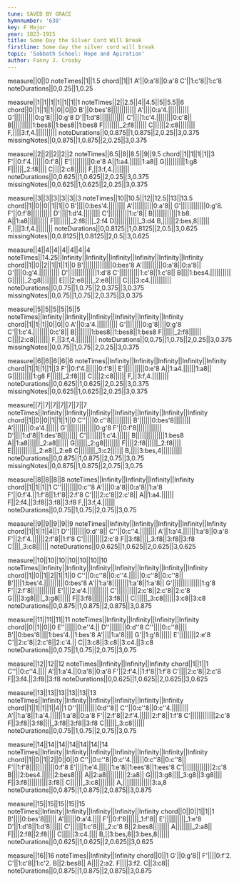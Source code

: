 ```yaml
---
tune: SAVED BY GRACE
hymnnumber: '630'
key: F Major
year: 1823-1915
title: Some Day the Silver Cord Will Break
firstline: Some day the silver cord will break
topic: 'Sabbath School: Hope and Apiration'
author: Fanny J. Crosby
---
```

measure||0||0
noteTimes||1||1.5
chord||1||1
A'||0:a'8||0:a'8
C'||1:c'8||1:c'8
noteDurations||0,0.25||1,0.25

measure||1||1||1||1||1||1||1
noteTimes||2||2.5||4||4.5||5||5.5||6
chord||0||1||1||1||0||0||0
B'||0:bes'8||||||||||||
A'||||0:a'4.||||||||||
G'||||||||||0:g'8||||0:g'8
D'||1:d'8||||||||||||
C'||||1:c'4.||||||||0:c'8||
B||||||||||1:bes8||1:bes8||1:bes8
F||||||||_2:f8||||||
C||||||2:c8||||||||
F,||||3:f,4.||||||||||
noteDurations||0,0.875||1,0.875||2,0.25||3,0.375
missingNotes||0,0.875||1,0.875||2,0.25||3,0.375

measure||2||2||2||2||2
noteTimes||6.5||8||8.5||9||9.5
chord||1||1||1||1||3
F'||0:f'4.||||||0:f'8||
E'||||||||||0:e'8
A||1:a4.||||||1:a8||
G||||||||||1:g8
F||||||_2:f8||||
C||||2:c8||||||
F,||3:f,4.||||||||
noteDurations||0,0.625||1,0.625||2,0.25||3,0.375
missingNotes||0,0.625||1,0.625||2,0.25||3,0.375

measure||3||3||3||3||3||3
noteTimes||10||10.5||12||12.5||13||13.5
chord||1||0||0||1||1||0
B'||||0:bes'4.||||||||
A'||||||||||0:a'8||
G'||||||||||||0:g'8.
F'||0:f'8||||||||||
D'||||1:d'4.||||||||
C'||||||||||1:c'8||
B||||||||||||1:b8.
A||1:a8||||||||||
F||||||||_2:f8||||_2:f4
D||||||||||||_3:d4
B,||||||2:bes,8||||||
F,||||3:f,4.||||||||
noteDurations||0,0.8125||1,0.8125||2,0.5||3,0.625
missingNotes||0,0.8125||1,0.8125||2,0.5||3,0.625

measure||4||4||4||4||4||4||4
noteTimes||14.25||Infinity||Infinity||Infinity||Infinity||Infinity||Infinity
chord||1||0||2||1||1||1||0
B'||||||||||||||0:bes'8
A'||||||||||0:a'8||0:a'8||
G'||||0:g'4.||||||||||
D'||||||||||||||1:d'8
C'||||||||||1:c'8||1:c'8||
B||||1:bes4.||||||||||
G||||||_2:g8||||||||
E||||2:e8||||_2:e8||||||
C||||3:c4.||||||||||
noteDurations||0,0.75||1,0.75||2,0.375||3,0.375
missingNotes||0,0.75||1,0.75||2,0.375||3,0.375

measure||5||5||5||5||5||5
noteTimes||Infinity||Infinity||Infinity||Infinity||Infinity||Infinity
chord||1||1||1||0||0||0
A'||0:a'4.||||||||||
G'||||||||0:g'8||||0:g'8
C'||1:c'4.||||||||0:c'8||
B||||||||1:bes8||1:bes8||1:bes8
F||||||_2:f8||||||
C||||2:c8||||||||
F,||3:f,4.||||||||||
noteDurations||0,0.75||1,0.75||2,0.25||3,0.375
missingNotes||0,0.75||1,0.75||2,0.25||3,0.375

measure||6||6||6||6||6
noteTimes||Infinity||Infinity||Infinity||Infinity||Infinity
chord||1||1||1||1||3
F'||0:f'4.||||||0:f'8||
E'||||||||||0:e'8
A||1:a4.||||||1:a8||
G||||||||||1:g8
F||||||_2:f8||||
C||||2:c8||||||
F,||3:f,4.||||||||
noteDurations||0,0.625||1,0.625||2,0.25||3,0.375
missingNotes||0,0.625||1,0.625||2,0.25||3,0.375

measure||7||7||7||7||7||7||7
noteTimes||Infinity||Infinity||Infinity||Infinity||Infinity||Infinity||Infinity
chord||1||0||0||1||1||1||0
C''||||0:c''8||||||||||
B'||||||0:bes'8||||||||
A'||||||||0:a'4.||||||
G'||||||||||||||0:g'8
F'||0:f'8||||||||||||
D'||||1:d'8||1:des'8||||||||
C'||||||||1:c'4.||||||
B||||||||||||||1:bes8
A||1:a8||||||_2:a8||||||
G||||||_2:g8||||||||
F||||2:f8||||||_2:f8||||
E||||||||||||_2:e8||_2:e8
C||||||||_3:c2||||||
B,||||3:bes,4||||||||||
noteDurations||0,0.875||1,0.875||2,0.75||3,0.75
missingNotes||0,0.875||1,0.875||2,0.75||3,0.75

measure||8||8||8||8
noteTimes||Infinity||Infinity||Infinity||Infinity
chord||1||1||1||1
C''||||||||0:c''8
A'||||0:a'8||0:a'8||1:a'8
F'||0:f'4.||1:f'8||1:f'8||2:f'8
C'||||2:c'8||2:c'8||
A||1:a4.||||||
F||2:f4.||3:f8||3:f8||3:f8
F,||3:f,4.||||||
noteDurations||0,0.75||1,0.75||2,0.75||3,0.75

measure||9||9||9||9||9
noteTimes||Infinity||Infinity||Infinity||Infinity||Infinity
chord||1||1||1||4||1
D''||||||||0:d''8||
C''||0:c''4.||||||||
A'||1:a'4.||||||1:a'8||0:a'8
F'||2:f'4.||||||2:f'8||1:f'8
C'||||||||||2:c'8
F||3:f8||||_3:f8||3:f8||3:f8
C||||_3:c8||||||
noteDurations||0,0.625||1,0.625||2,0.625||3,0.625

measure||10||10||10||10||10||10||10
noteTimes||Infinity||Infinity||Infinity||Infinity||Infinity||Infinity||Infinity
chord||1||0||1||2||1||1||0
C''||0:c''8||0:c''4.||||||0:c''8||0:c''8||
B'||||1:bes'4.||||||||||0:bes'8
A'||1:a'8||||||||1:a'8||1:a'8||
G'||||||||||||||1:g'8
F'||2:f'8||||||||||||
E'||||2:e'4.||||||||||
C'||||||||||2:c'8||2:c'8||2:c'8
G||||3:g8||||_3:g8||||||
F||3:f8||||||||3:f8||||
C||||||_3:c8||||||3:c8||3:c8
noteDurations||0,0.875||1,0.875||2,0.875||3,0.875

measure||11||11||11||11
noteTimes||Infinity||Infinity||Infinity||Infinity
chord||0||1||0||0
E''||||||0:e''4.||
D''||||||||0:d''8
C''||||0:c''8||||
B'||0:bes'8||||1:bes'4.||1:bes'8
A'||||1:a'8||||
G'||1:g'8||||||
E'||||||||2:e'8
C'||2:c'8||2:c'8||2:c'4.||
C||3:c8||3:c8||3:c4.||3:c8
noteDurations||0,0.75||1,0.75||2,0.75||3,0.75

measure||12||12||12
noteTimes||Infinity||Infinity||Infinity
chord||1||1||1
C''||0:c''4.||||
A'||1:a'4.||0:a'8||0:a'8
F'||2:f'4.||1:f'8||1:f'8
C'||||2:c'8||2:c'8
F||3:f4.||3:f8||3:f8
noteDurations||0,0.625||1,0.625||2,0.625||3,0.625

measure||13||13||13||13||13||13
noteTimes||Infinity||Infinity||Infinity||Infinity||Infinity||Infinity
chord||1||1||1||1||4||1
D''||||||||||0:d''8||
C''||0:c''8||0:c''4.||||||||
A'||1:a'8||1:a'4.||||||1:a'8||0:a'8
F'||2:f'8||2:f'4.||||||2:f'8||1:f'8
C'||||||||||||2:c'8
F||3:f8||3:f8||||_3:f8||3:f8||3:f8
C||||||_3:c8||||||
noteDurations||0,0.75||1,0.75||2,0.75||3,0.75

measure||14||14||14||14||14||14||14
noteTimes||Infinity||Infinity||Infinity||Infinity||Infinity||Infinity||Infinity
chord||1||0||1||2||0||0||0
C''||0:c''8||0:c''4.||||||0:c''8||0:c''8||
F'||1:f'8||||||||||||0:f'8
E'||||1:e'4.||||||1:e'8||1:ees'8||1:ees'8
C'||||||||||||||2:c'8
B||||2:bes4.||||||2:bes8||||
A||2:a8||||||||||2:a8||
G||||3:g8||||_3:g8||3:g8||||
F||3:f8||||||||||3:f8||
C||||||_3:c8||||||||
A,||||||||||||||3:a,8
noteDurations||0,0.875||1,0.875||2,0.875||3,0.875

measure||15||15||15||15||15
noteTimes||Infinity||Infinity||Infinity||Infinity||Infinity
chord||0||0||1||1||1
B'||||0:bes'8||||||
A'||||||0:a'4.||||
F'||0:f'8||||||_1:f'8||
E'||||||||||_1:e'8
D'||1:d'8||1:d'8||||||
C'||||||1:c'8||||_2:c'8
B||2:bes8||||||||
A||||||||_2:a8||
F||||2:f8||2:f8||||
C||||||3:c4.||||
B,||3:bes,8||3:bes,8||||||
noteDurations||0,0.625||1,0.625||2,0.625||3,0.625

measure||16||16
noteTimes||Infinity||Infinity
chord||0||1
G'||0:g'8||
F'||||0:f'2.
C'||1:c'8||1:c'2.
B||2:bes8||
A||||2:a2.
F||||3:f2.
C||3:c8||
noteDurations||0,0.875||1,0.875||2,0.875||3,0.875


